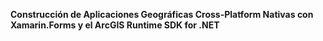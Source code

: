 <l1><b>Construcción de Aplicaciones Geográficas Cross-Platform Nativas con Xamarin.Forms y el ArcGIS Runtime SDK for .NET</b><l1>
